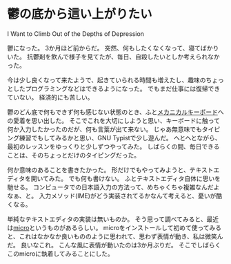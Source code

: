 # 鬱の底から這い上がりたい
I Want to Climb Out of the Depths of Depression

鬱になった。
3か月ほど前からだ。
突然、何もしたくなくなって、寝てばかりいた。
抗鬱剤を飲んで様子を見てたが、毎日、自殺したいとしか考えられなかった。

今は少し良くなって来たようで、起きていられる時間も増えたし、趣味のちょっとしたプログラミングなどはできるようになった。
でもまだ仕事には復帰できていない。
経済的にも苦しい。

鬱のどん底で何もできず何も感じない状態のとき、ふと[メカニカルキーボード](keyboard.html)への愛着を思い出した。
そこでこれを大切にしようと思い、キーボードに触って何か入力したかったのだが、何も言葉が出て来ない。
じゃあ無意味でもタイピング練習でもしてみるかと思い、GNU Typistで少し遊んだ。
へとへとながら、最初のレッスンをゆっくりと少しずつやってみた。
しばらくの間、毎日できることは、そのちょっとだけのタイピングだった。

何か意味のあることを書きたかった。
形だけでもやってみようと、テキストエディタを開いてみた。
でも何も書けない。
ふとテキストエディタ自体に思いを馳せる。
コンピュータでの日本語入力の方法って、めちゃくちゃ複雑なんだよなぁ、と。
入力メソッド(IME)がどう実装されてるかなんて考えると、憂いが酷くなる。

単純なテキストエディタの実装は無いものか。
そう思って調べてみると、最近は[micro](micro.html)というものがあるらしい。
microをインストールして初めて使ってみると、これはなかなか良いもののように思われて、思わず表情が動き、私は微笑んだ。
良いなこれ。
こんな風に表情が動いたのは3か月ぶりだ。
そこでしばらくこのmicroに執着してみることにした。
